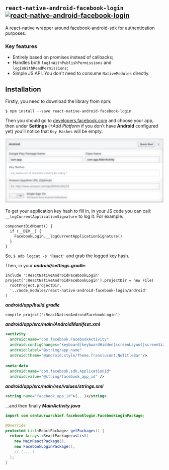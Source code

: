 ## `react-native-android-facebook-login` [![react-native-android-facebook-login](https://badge.fury.io/js/react-native-android-facebook-login.svg)](https://badge.fury.io/js/react-native-android-facebook-login)
A react-native wrapper around facebook-android-sdk for authentication purposes.

### Key features
- Entirely based on promises instead of callbacks;
- Handles both `logInWithPublishPermissions` and `logInWithReadPermissions`;
- Simple JS API. You don't need to consume `NativeModules` directly.

## Installation
Firstly, you need to download the library from npm:
```
$ npm install --save react-native-android-facebook-login
```

Then you should go to [developers.facebook.com](https://developers.facebook.com) and choose your app, then under **Settings** (*+Add Platform* if you don't have **Android** configured yet) you'll notice that `Key Hashes` will be empty:

![Key Hashes (developers.facebook.com)](https://raw.githubusercontent.com/CentaurWarchief/react-native-android-facebook-login/master/res/1.png)

To get your application key hash to fill in, in your JS code you can call: `__logCurrentApplicationSignature` to log it. For example:

```JS
componentDidMount() {
  if (__DEV__) {
    FacebookLogin.__logCurrentApplicationSignature()
  }
}
```

So, `$ adb logcat -s 'React'` and grab the logged key hash.

Then, in your ***android/settings.gradle***:
```
include ':ReactNativeAndroidFacebookLogin'
project(':ReactNativeAndroidFacebookLogin').projectDir = new File(
  rootProject.projectDir,
  '../node_modules/react-native-android-facebook-login/android'
)
```

***android/app/build.gradle***
```
compile project(':ReactNativeAndroidFacebookLogin')
```

***android/app/src/main/AndroidManifest.xml***
```XML
<activity
  android:name="com.facebook.FacebookActivity"
  android:configChanges="keyboard|keyboardHidden|screenLayout|screenSize|orientation"
  android:label="@string/app_name"
  android:theme="@android:style/Theme.Translucent.NoTitleBar"/>

<meta-data
  android:name="com.facebook.sdk.ApplicationId"
  android:value="@string/facebook_app_id" />
```

***android/app/src/main/res/values/strings.xml***
```XML
<string name="facebook_app_id">(...)</string>
```

...and then finally ***MainActivity.java***
```Java
import com.centaurwarchief.facebooklogin.FacebookLoginPackage;
```

```Java
@Override
protected List<ReactPackage> getPackages() {
  return Arrays.<ReactPackage>asList(
    new MainReactPackage(),
    new FacebookLoginPackage(),
    // (....)
  );
}
```
